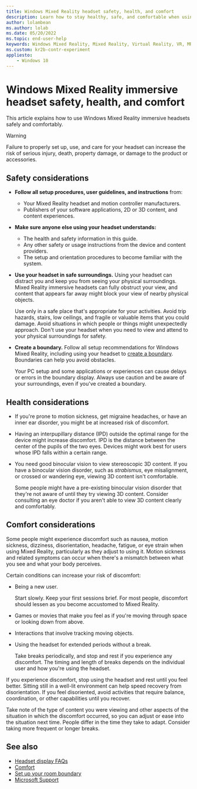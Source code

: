```yaml
---
title: Windows Mixed Reality headset safety, health, and comfort
description: Learn how to stay healthy, safe, and comfortable when using Windows Mixed Reality immersive headsets with virtual reality apps.
author: lolambean
ms.author: lolab
ms.date: 05/20/2022
ms.topic: end-user-help
keywords: Windows Mixed Reality, Mixed Reality, Virtual Reality, VR, MR, Feedback, Feedback Hub, bugs
ms.custom: kr2b-contr-experiment
appliesto:
    - Windows 10
---
```


# Windows Mixed Reality immersive headset safety, health, and comfort

This article explains how to use Windows Mixed Reality immersive headsets safely and comfortably.

> [!WARNING]
> Failure to properly set up, use, and care for your headset can increase the risk of serious injury, death, property damage, or damage to the product or accessories.

## Safety considerations

- **Follow all setup procedures, user guidelines, and instructions** from:

  - Your Mixed Reality headset and motion controller manufacturers.
  - Publishers of your software applications, 2D or 3D content, and content experiences.

- **Make sure anyone else using your headset understands:**

  - The health and safety information in this guide.
  - Any other safety or usage instructions from the device and content providers.
  - The setup and orientation procedures to become familiar with the system.

- **Use your headset in safe surroundings.** Using your headset can distract you and keep you from seeing your physical surroundings. Mixed Reality immersive headsets can fully obstruct your view, and content that appears far away might block your view of nearby physical objects.

  Use only in a safe place that's appropriate for your activities. Avoid trip hazards, stairs, low ceilings, and fragile or valuable items that you could damage. Avoid situations in which people or things might unexpectedly approach. Don't use your headset when you need to view and attend to your physical surroundings for safety.

- **Create a boundary.** Follow all setup recommendations for Windows Mixed Reality, including using your headset to [create a boundary](set-up-windows-mixed-reality.md#set-up-your-room-boundary). Boundaries can help you avoid obstacles.

  Your PC setup and some applications or experiences can cause delays or errors in the boundary display. Always use caution and be aware of your surroundings, even if you've created a boundary.

## Health considerations

- If you're prone to motion sickness, get migraine headaches, or have an inner ear disorder, you might be at increased risk of discomfort.

- Having an interpupillary distance (IPD) outside the optimal range for the device might increase discomfort. IPD is the distance between the center of the pupils of the two eyes. Devices might work best for users whose IPD falls within a certain range.

- You need good binocular vision to view stereoscopic 3D content. If you have a binocular vision disorder, such as *strabismus*, eye misalignment, or crossed or wandering eye, viewing 3D content isn't comfortable.

  Some people might have a pre-existing binocular vision disorder that they're not aware of until they try viewing 3D content. Consider consulting an eye doctor if you aren't able to view 3D content clearly and comfortably.

## Comfort considerations

Some people might experience discomfort such as nausea, motion sickness, dizziness, disorientation, headache, fatigue, or eye strain when using Mixed Reality, particularly as they adjust to using it. Motion sickness and related symptoms can occur when there's a mismatch between what you see and what your body perceives.

Certain conditions can increase your risk of discomfort:

- Being a new user.

  Start slowly. Keep your first sessions brief. For most people, discomfort should lessen as you become accustomed to Mixed Reality.
- Games or movies that make you feel as if you're moving through space or looking down from above.
- Interactions that involve tracking moving objects.
- Using the headset for extended periods without a break.

  Take breaks periodically, and stop and rest if you experience any discomfort. The timing and length of breaks depends on the individual user and how you're using the headset.

If you experience discomfort, stop using the headset and rest until you feel better. Sitting still in a well-lit environment can help speed recovery from disorientation. If you feel disoriented, avoid activities that require balance, coordination, or other capabilities until you recover.

Take note of the type of content you were viewing and other aspects of the situation in which the discomfort occurred, so you can adjust or ease into the situation next time. People differ in the time they take to adapt. Consider taking more frequent or longer breaks.

## See also

- [Headset display FAQs](headset-display.md)
- [Comfort](/windows/mixed-reality/design/comfort)
- [Set up your room boundary](set-up-windows-mixed-reality.md#set-up-your-room-boundary)
- [Microsoft Support](https://support.microsoft.com/contactus)